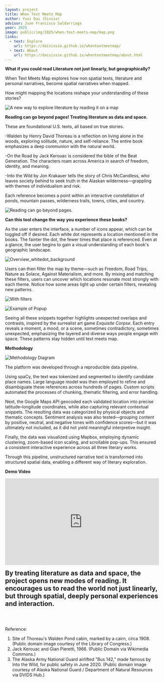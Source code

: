 ```yaml
---
layout: project
title: When Text Meets Map
author: Yuxi Dai (Sissie)
advisor: Juan Francisco Saldarriaga
year: 2025
image: public/img/2025/when-text-meets-map/map.png
links:
  - text: Explore
    url: https://daisissie.github.io/whentextmeetmap/
  - text: About
    url: https://daisissie.github.io/whentextmeetmap/about.html
---
```


**What if you could read Literature not just linearly, but geographically?**<br>

When Text Meets Map explores how non spatial texts, literature and personal narratives, become spatial narratives when mapped.

How might mapping the locations reshape your understanding of these stories?

![A new way to explore literature by reading it on a map](/public/img/2025/when-text-meets-map/map.png)

**Reading can go beyond pages! Treating literature as data and space.**

These are foundational U.S. texts, all based on true stories.

-Walden by Henry David Thoreau is a reflection on living alone in the woods, exploring solitude, nature, and self-reliance. The entire book emphasizes a deep communion with the natural world.
  
-On the Road by Jack Kerouac is considered the bible of the Beat Generation. The characters roam across America in search of freedom, identity, and meaning.

-Into the Wild by Jon Krakauer tells the story of Chris McCandless, who leaves society behind to seek truth in the Alaskan wilderness—grappling with themes of individualism and risk.

Each reference becomes a point within an interactive constellation of ponds, mountain passes, wilderness trails, towns, cities, and country.

![Reading can go beyond pages.](/public/img/2025/when-text-meets-map/real_book_story.png)



**Can this tool change the way you experience these books?**



As the user enters the interface, a number of icons appear, which can be toggled off if desired. Each white dot represents a location mentioned in the books. The fainter the dot, the fewer times that place is referenced. Even at a glance, the user begins to gain a visual understanding of each book's geographic landscape.

![Overview_whitedot_background](/public/img/2025/when-text-meets-map/white_dot_intense.png)

Users can then filter the map by theme—such as Freedom, Road Trips, Nature as Solace, Against Materialism, and more. By mixing and matching these filters, users can uncover which locations resonate most strongly with each theme. Notice how some areas light up under certain filters, revealing new patterns.

![With filters](/public/img/2025/when-text-meets-map/web_screenshot.png)

![Example of Popup](/public/img/2025/when-text-meets-map/popup_example.png)

Seeing all these snippets together highlights unexpected overlaps and contrasts, inspired by the surrealist art game *Exquisite Corpse*. Each entry reveals a moment, a mood, or a scene, sometimes contradictory, sometimes unexpected, emphasizing the layered and diverse ways people engage with space. These patterns stay hidden until text meets map.


**Methodology**


![Methodology Diagram](/public/img/2025/when-text-meets-map/methdology.png)

The platform was developed through a reproducible data pipeline.

Using spaCy, the text was tokenized and segmented to identify candidate place names. Large language model was then employed to refine and disambiguate these references across hundreds of pages. Custom scripts automated the processes of chunking, thematic filtering, and error handling.

Next, the Google Maps API geocoded each validated location into precise latitude–longitude coordinates, while also capturing relevant contextual snippets. The resulting data was categorized by physical objects and thematic concepts. Sentiment analysis was also tested—grouping content by positive, neutral, and negative tones with confidence scores—but it was ultimately not included, as it did not yield meaningful interpretive insight.

Finally, the data was visualized using Mapbox, employing dynamic clustering, zoom-based icon scaling, and scrollable pop-ups. This ensured a consistent interactive experience across all three literary works.

Through this pipeline, unstructured narrative text is transformed into structured spatial data, enabling a different way of literary exploration.

**Demo Video**
<iframe
  src="https://www.youtube.com/embed/J2hMkFJYO7Y"
  frameborder="0"
  allow="accelerometer; autoplay; encrypted-media; gyroscope; picture-in-picture; web-share"
  allowfullscreen
  style="aspect-ratio: 16 / 9; width: 100%;">
</iframe>

<span style="font-size: 1.5em;">**By treating literature as data and space, the project opens new modes of reading. It encourages us to read the world not just linearly, but through spatial, deeply personal experiences and interaction.**</span>

<br><br>

Reference:
1. Site of Thoreau's Walden Pond cabin, marked by a cairn, circa 1908.(Public domain image courtesy of the Library of Congress.)
2. Jack Kerouac and Gian Pieretti, 1966. (Public Domain via Wikimedia Commons.)
3. The Alaska Army National Guard airlifted "Bus 142," made famous by Into the Wild, for public safety in June 2020.
(Public domain image courtesy of Alaska National Guard / Department of Natural Resources via DVIDS Hub.)
